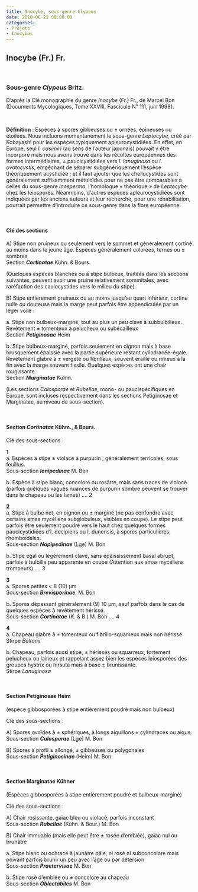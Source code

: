 ```yaml
---
title: Inocybe, sous-genre Clypeus
date: 2018-06-22 00:00:00
categories: 
- Projets
- Inocybes
---
```


## Inocybe (Fr.) Fr.
<p>&nbsp; </p>

### Sous-genre _Clypeus_ Britz.
D’après la Clé monographie du genre *Inocybe* (Fr.) Fr., de Marcel Bon
(Documents Mycologiques, Tome XXVIII, Fascicule N° 111, juin 1998).
<p>&nbsp; </p>

**Définition** : Espèces à spores gibbeuses ou ± ornées, épineuses ou étoilées. Nous incluons momentanément le sous-genre *Leptocybe*, créé par Kobayashi pour les espèces typiquement apleurocystidiées. En effet, en Europe, seul *I. casimiri* (au sens de l’auteur japonais) pouvait y être incorporé mais nous avons trouvé dans les récoltes européennes des formes intermédiaires, ± paucicystidiées vers *I. lanuginosa* ou *I. ovatocystis*, empêchant de séparer subgénériquement l’espèce théoriquement acystidiée ; et il faut ajouter que les cheilocystides sont généralement suffisamment métuloïdes pour ne pas être comparables à celles du sous-genre *Inosperma*, l’homologue « théorique » de *Leptocybe* chez les leiosporés. Néanmoins, d’autres espèces apleurocystidiées sont indiquées par les anciens auteurs et leur recherche, pour une réhabilitation, pourrait permettre d’introduire ce sous-genre dans la flore européenne.
<p>&nbsp; </p>

#### Clé des sections

A)	Stipe non pruineux ou seulement vers le sommet et généralement cortiné au moins dans le jeune âge. Espèces généralement colorées, ternes ou ± sombres <br/>
Section **_Cortinatae_** Kühn. & Bours.

(Quelques espèces blanches ou à stipe bulbeux, traitées dans les sections suivantes, peuvent avoir une pruine relativement sommitales, avec raréfaction des caulocystides vers le milieu du stipe).

B)	Stipe entièrement pruineux ou au moins jusqu’au quart inférieur, cortine nulle ou douteuse mais la marge peut parfois être appendiculée par un léger voile :

  a.	Stipe non bulbeux-marginé, tout au plus un peu clavé à subbulbilleux. Revêtement ± tomenteux à pelucheux ou subécailleux <br/>
Section **_Petiginosae_** Heim

  b.	Stipe bulbeux-marginé, parfois seulement en oignon mais à base brusquement épaissie avec la partie supérieure restant cylindracée-égale. Revêtement glabre à ± vergeté ou fibrilleux, souvent éraillé ou rimeux à la fin avec la marge souvent fissile. Quelques espèces ont une chair rougissante <br/>
Section **_Marginatae_** Kühm.

(Les sections *Calosporae* et *Rubellae*, mono- ou paucispécifiques en Europe, sont incluses respectivement dans les sections Petiginosae et Marginatae, au niveau de sous-section).
<p>&nbsp; </p>

#### Section *Cortinatae* Kühm., & Bours.

Clé des sous-sections :

**1** <br/>
a.	Espèces à stipe ± violacé à purpurin ; généralement terricoles, sous feuillus. <br/>
Sous-section **_Ionipedinae_** M. Bon

b.	Espèce à stipe blanc, concolore ou rosâtre, mais sans traces de violocé (parfois quelques vagues nuances de purpurin sombre peuvent se trouver dans le chapeau ou les lames) .... 2

**2** <br/>
a.	Stipe à bulbe net, en oignon ou ± marginé (ne pas confondre avec certains amas mycéliens subglobuleux, visibles en coupe). Le stipe peut parfois être seulement poudré vers le haut chez quelques formes paucicystidiées d’I. decipiens ou I. dunensis, à spores particulières, rhomboïdales. <br/>
Sous-section **_Napipedinae_** (Lge) M. Bon

b.	Stipe égal ou légèrement clavé, sans épaississement basal abrupt, parfois à bulbille peu apparente en coupe (Attention aux amas mycéliens trompeurs) .... 3

**3** <br/>
a.	Spores petites < 8 (10) μm <br/>
Sous-section **_Brevisporinae_**, M. Bon

b.	Spores dépassant généralement (9) 10 μm, sauf parfois dans le cas de quelques espèces à revêtement hérissé. <br/>
Sous-section **_Cortinatae_** (K. & B.) M. Bon .... 4

**4** <br/>
a.	Chapeau glabre à ± tomenteux ou fibrillo-squameux mais non hérissé <br/>
Stirpe *Boltonii*

b.	Chapeau, parfois aussi stipe, ± hérissés ou squarreux, fortement pelucheux ou laineux et rappelant assez bien les espèces leiosporées des groupes hystrix ou hirsuta mais à base ± brunissante. <br/>
Stirpe *Lanuginosa*
<p>&nbsp; </p>

#### Section Petiginosae Heim
(espèce gibbosporées à stipe entièrement poudré mais non bulbeux)

Clé des sous-sections :

A)	Spores ovoïdes à ± sphériques, à longs aiguillons ± cylindracés ou aigus. <br/>
Sous-section **_Calosporae_** (Lge) M. Bon

B)	Spores à profil ± allongé, ± gibbeuses ou polygonales <br/>
Sous-section **_Petiginosinae_** (Heim) M. Bon
<p>&nbsp; </p>

#### Section Marginatae Kühner
(Espèces gibbosporées à stipe entièrement poudré et bulbeux-marginé)

Clé des sous-sections :

A)	Chair rosissante, gaïac bleu ou violacé, parfois inconstant <br/>
Sous-section **_Rubellae_** (Kühn. & Bour.) M. Bon

B)	Chair immuable (mais elle peut être ± rosée d’emblée), gaïac nul ou brunâtre

  a.	Stipe blanc ou ochracé à jaunâtre pâle, ni rosé ni subconcolore mais poivant parfois brunir un peu avec l’âge ou par détersion <br/> Sous-section **_Praetervisae_** M. Bon

  b.	Stipe rosé d’emblée ou ± concolore au chapeau <br/>
Sous-section **_Oblectabiles_** M. Bon

